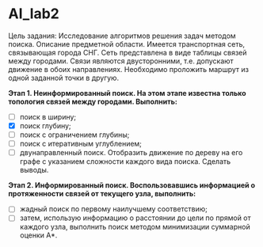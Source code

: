 # AI_lab2
Цель задания: Исследование алгоритмов решения задач методом поиска.
Описание предметной области. Имеется транспортная сеть, связывающая
города СНГ. Сеть представлена в виде таблицы связей между городами. Связи
являются двусторонними, т.е. допускают движение в обоих направлениях.
Необходимо проложить маршрут из одной заданной точки в другую.

**Этап 1. Неинформированный поиск. На этом этапе известна только
топология связей между городами. Выполнить:**

- [ ] поиск в ширину;
- [X] поиск глубину;
- [ ] поиск с ограничением глубины;
- [ ] поиск с итеративным углублением;
- [ ] двунаправленный поиск.
Отобразить движение по дереву на его графе с указанием сложности
каждого вида поиска. Сделать выводы.

**Этап 2. Информированный поиск. Воспользовавшись информацией о
протяженности связей от текущего узла, выполнить:**

- [ ] жадный поиск по первому наилучшему соответствию;
- [ ] затем, использую информацию о расстоянии до цели по прямой от
каждого узла, выполнить поиск методом минимизации суммарной оценки
А*. 
